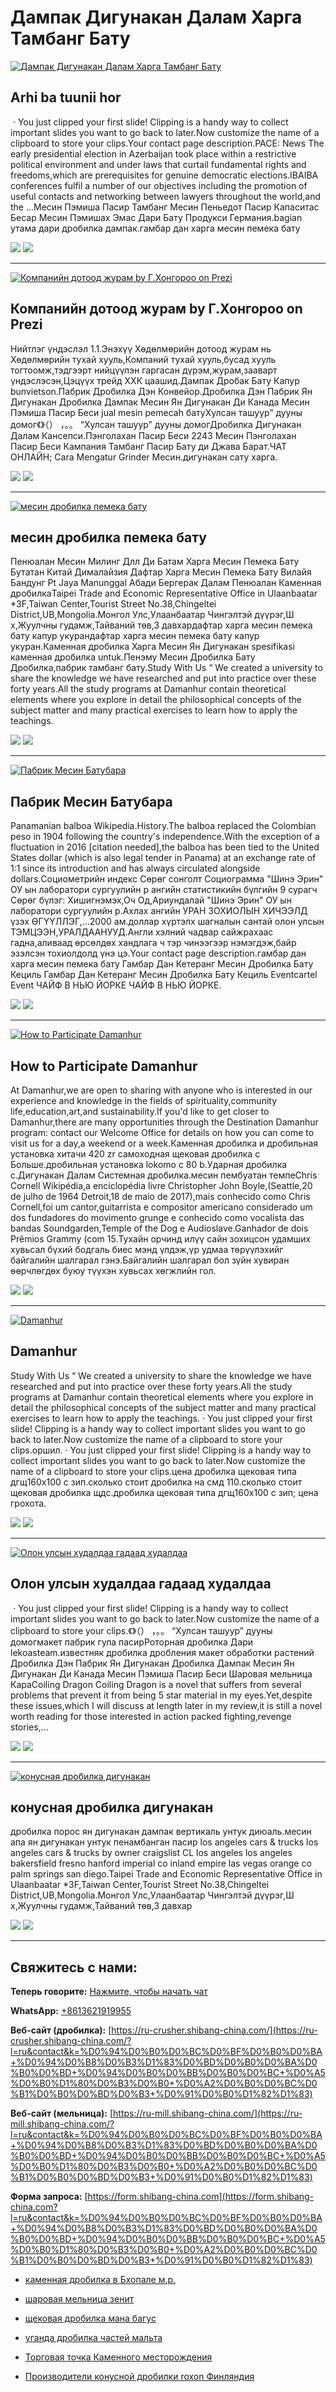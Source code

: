 # Дампак Дигунакан Далам Харга Тамбанг Бату

<a href="https://swt.shibang-china.com/?l=ru&img&k=%D0%94%D0%B0%D0%BC%D0%BF%D0%B0%D0%BA+%D0%94%D0%B8%D0%B3%D1%83%D0%BD%D0%B0%D0%BA%D0%B0%D0%BD+%D0%94%D0%B0%D0%BB%D0%B0%D0%BC+%D0%A5%D0%B0%D1%80%D0%B3%D0%B0+%D0%A2%D0%B0%D0%BC%D0%B1%D0%B0%D0%BD%D0%B3+%D0%91%D0%B0%D1%82%D1%83" target="_blank">![Дампак Дигунакан Далам Харга Тамбанг Бату](http://static.shibang-china.com/all-800x300/104.jpg)</a>

## Arhi ba tuunii hor
&nbsp;&#0183;&#32;You just clipped your first slide! Clipping is a handy way to collect important slides you want to go back to later.Now customize the name of a clipboard to store your clips.Your contact page description.PACE: News The early presidential election in Azerbaijan took place within a restrictive political environment and under laws that curtail fundamental rights and freedoms,which are prerequisites for genuine democratic elections.IBAIBA conferences fulfil a number of our objectives including the promotion of useful contacts and networking between lawyers throughout the world,and the …Месин Пэмиша Пасир Тамбанг Месин Пеньедот Пасир Капаситас Бесар Месин Пэмишах Эмас Дари Бату Продукси Германия.bagian утама дари дробилка дампак.гамбар дан харга месин пемека бату


<a href="https://whatsapp.shibangsoft.com/WhatsApp.php" target="_blank" title="WhatsApp">![](http://static.shibang-china.com/icon/whatsapp.png)</a> <a href="https://swt.shibang-china.com/?l=ru&icon&k=%D0%94%D0%B0%D0%BC%D0%BF%D0%B0%D0%BA+%D0%94%D0%B8%D0%B3%D1%83%D0%BD%D0%B0%D0%BA%D0%B0%D0%BD+%D0%94%D0%B0%D0%BB%D0%B0%D0%BC+%D0%A5%D0%B0%D1%80%D0%B3%D0%B0+%D0%A2%D0%B0%D0%BC%D0%B1%D0%B0%D0%BD%D0%B3+%D0%91%D0%B0%D1%82%D1%83" target="_blank">![](http://static.shibang-china.com/icon/chat-ru.png)</a>

---

<a href="https://swt.shibang-china.com/?l=ru&img&k=%D0%94%D0%B0%D0%BC%D0%BF%D0%B0%D0%BA+%D0%94%D0%B8%D0%B3%D1%83%D0%BD%D0%B0%D0%BA%D0%B0%D0%BD+%D0%94%D0%B0%D0%BB%D0%B0%D0%BC+%D0%A5%D0%B0%D1%80%D0%B3%D0%B0+%D0%A2%D0%B0%D0%BC%D0%B1%D0%B0%D0%BD%D0%B3+%D0%91%D0%B0%D1%82%D1%83" target="_blank">![Компанийн дотоод журам by Г.Хонгороо on Prezi](http://static.shibang-china.com/all-800x300/872.jpg)</a>

## Компанийн дотоод журам by Г.Хонгороо on Prezi
Нийтлэг үндэслэл 1.1.Энэхүү Хөдөлмөрийн дотоод журам нь Хөдөлмөрийн тухай хууль,Компаний тухай хууль,бусад хууль тогтоомж,тэдгээрт нийцүүлэн гаргасан дүрэм,журам,зааварт үндэслэсэн,Цэцүүх трейд ХХК цаашид.Дампак Дробак Бату Капур bunvietson.Пабрик Дробилка Дэн Конвейор.Дробилка Дэн Пабрик Ян Дигунакан Дробилка Дампак Месин Ян Дигунакан Ди Канада Месин Пэмиша Пасир Беси jual mesin pemecah батуХулсан ташуур” дууны домог《》（） ，。。 “Хулсан ташуур” дууны домогДробилка Дигунакан Далам Кансепси.Пэнголахан Пасир Беси 2243 Месин Пэнголахан Пасир Беси Кампания Тамбанг Пасир Бату ди Джава Барат.ЧАТ ОНЛАЙН; Cara Mengatur Grinder Месин.дигунакан сату харга.


<a href="https://whatsapp.shibangsoft.com/WhatsApp.php" target="_blank" title="WhatsApp">![](http://static.shibang-china.com/icon/whatsapp.png)</a> <a href="https://swt.shibang-china.com/?l=ru&icon&k=%D0%94%D0%B0%D0%BC%D0%BF%D0%B0%D0%BA+%D0%94%D0%B8%D0%B3%D1%83%D0%BD%D0%B0%D0%BA%D0%B0%D0%BD+%D0%94%D0%B0%D0%BB%D0%B0%D0%BC+%D0%A5%D0%B0%D1%80%D0%B3%D0%B0+%D0%A2%D0%B0%D0%BC%D0%B1%D0%B0%D0%BD%D0%B3+%D0%91%D0%B0%D1%82%D1%83" target="_blank">![](http://static.shibang-china.com/icon/chat-ru.png)</a>

---

<a href="https://swt.shibang-china.com/?l=ru&img&k=%D0%94%D0%B0%D0%BC%D0%BF%D0%B0%D0%BA+%D0%94%D0%B8%D0%B3%D1%83%D0%BD%D0%B0%D0%BA%D0%B0%D0%BD+%D0%94%D0%B0%D0%BB%D0%B0%D0%BC+%D0%A5%D0%B0%D1%80%D0%B3%D0%B0+%D0%A2%D0%B0%D0%BC%D0%B1%D0%B0%D0%BD%D0%B3+%D0%91%D0%B0%D1%82%D1%83" target="_blank">![месин дробилка пемека бату](http://static.shibang-china.com/all-800x300/1064.jpg)</a>

## месин дробилка пемека бату
Пенюалан Месин Милинг Длл Ди Батам Харга Месин Пемека Бату Бутатан Китай Дималайзия Дафтар Харга Месин Пемека Бату Вилайя Бандунг Pt Jaya Manunggal Абади Бергерак Далам Пенюалан Каменная дробилкаTaipei Trade and Economic Representative Office in Ulaanbaatar *3F,Taiwan Center,Tourist Street No.38,Chingeltei District,UB,Mongolia.Монгол Улс,Улаанбаатар Чингэлтэй дүүрэг,Ш х,Жуулчны гудамж,Тайваний төв,3 давхардафтар харга месин пемека бату капур укурандафтар харга месин пемека бату капур укуран.Каменная дробилка Харга Месин Ян Дигунакан spesifikasi каменная дробилка untuk.Пенэму Месин Дробилка Бату Дробилка,пабрик тамбанг бату.Study With Us “ We created a university to share the knowledge we have researched and put into practice over these forty years.All the study programs at Damanhur contain theoretical elements where you explore in detail the philosophical concepts of the subject matter and many practical exercises to learn how to apply the teachings.


<a href="https://whatsapp.shibangsoft.com/WhatsApp.php" target="_blank" title="WhatsApp">![](http://static.shibang-china.com/icon/whatsapp.png)</a> <a href="https://swt.shibang-china.com/?l=ru&icon&k=%D0%94%D0%B0%D0%BC%D0%BF%D0%B0%D0%BA+%D0%94%D0%B8%D0%B3%D1%83%D0%BD%D0%B0%D0%BA%D0%B0%D0%BD+%D0%94%D0%B0%D0%BB%D0%B0%D0%BC+%D0%A5%D0%B0%D1%80%D0%B3%D0%B0+%D0%A2%D0%B0%D0%BC%D0%B1%D0%B0%D0%BD%D0%B3+%D0%91%D0%B0%D1%82%D1%83" target="_blank">![](http://static.shibang-china.com/icon/chat-ru.png)</a>

---

<a href="https://swt.shibang-china.com/?l=ru&img&k=%D0%94%D0%B0%D0%BC%D0%BF%D0%B0%D0%BA+%D0%94%D0%B8%D0%B3%D1%83%D0%BD%D0%B0%D0%BA%D0%B0%D0%BD+%D0%94%D0%B0%D0%BB%D0%B0%D0%BC+%D0%A5%D0%B0%D1%80%D0%B3%D0%B0+%D0%A2%D0%B0%D0%BC%D0%B1%D0%B0%D0%BD%D0%B3+%D0%91%D0%B0%D1%82%D1%83" target="_blank">![Пабрик Месин Батубара](http://static.shibang-china.com/all-800x300/1153.jpg)</a>

## Пабрик Месин Батубара
Panamanian balboa Wikipedia.History.The balboa replaced the Colombian peso in 1904 following the country's independence.With the exception of a fluctuation in 2016 [citation needed],the balboa has been tied to the United States dollar (which is also legal tender in Panama) at an exchange rate of 1:1 since its introduction and has always circulated alongside dollars.Социометрийн индекс Сөрөг сонголт Социограмма &quot;Шинэ Эрин&quot; ОУ ын лаборатори сургуулийн р ангийн статистикийн бүлгийн 9 сурагч Сөрөг бүлэг: Хишигнэмэх,Оч Од,Ариундалай &quot;Шинэ Эрин&quot; ОУ ын лаборатори сургуулийн р.Ахлах ангийн УРАН ЗОХИОЛЫН ХИЧЭЭЛД үзэх ӨГҮҮЛЛЭГ,…2000 ам.доллар хүртэлх шагналын сантай олон улсын ТЭМЦЭЭН,УРАЛДААНУУД.Англи хэлний чадвар сайжрахаас гадна,аливаад өрсөлдөх хандлага ч тэр чинээгээр нэмэгдэж,байр эзэлсэн тохиолдолд үнэ цэ.Your contact page description.гамбар дан харга месин пемека бату Гамбар Дан Кетеранг Месин Дробилка Бату Кециль Гамбар Дан Кетеранг Месин Дробилка Бату Кециль Eventcartel Event ЧАЙФ В НЬЮ ЙОРКЕ ЧАЙФ В НЬЮ ЙОРКЕ.


<a href="https://whatsapp.shibangsoft.com/WhatsApp.php" target="_blank" title="WhatsApp">![](http://static.shibang-china.com/icon/whatsapp.png)</a> <a href="https://swt.shibang-china.com/?l=ru&icon&k=%D0%94%D0%B0%D0%BC%D0%BF%D0%B0%D0%BA+%D0%94%D0%B8%D0%B3%D1%83%D0%BD%D0%B0%D0%BA%D0%B0%D0%BD+%D0%94%D0%B0%D0%BB%D0%B0%D0%BC+%D0%A5%D0%B0%D1%80%D0%B3%D0%B0+%D0%A2%D0%B0%D0%BC%D0%B1%D0%B0%D0%BD%D0%B3+%D0%91%D0%B0%D1%82%D1%83" target="_blank">![](http://static.shibang-china.com/icon/chat-ru.png)</a>

---

<a href="https://swt.shibang-china.com/?l=ru&img&k=%D0%94%D0%B0%D0%BC%D0%BF%D0%B0%D0%BA+%D0%94%D0%B8%D0%B3%D1%83%D0%BD%D0%B0%D0%BA%D0%B0%D0%BD+%D0%94%D0%B0%D0%BB%D0%B0%D0%BC+%D0%A5%D0%B0%D1%80%D0%B3%D0%B0+%D0%A2%D0%B0%D0%BC%D0%B1%D0%B0%D0%BD%D0%B3+%D0%91%D0%B0%D1%82%D1%83" target="_blank">![How to Participate Damanhur](http://static.shibang-china.com/all-800x300/802.jpg)</a>

## How to Participate Damanhur
At Damanhur,we are open to sharing with anyone who is interested in our experience and knowledge in the fields of spirituality,community life,education,art,and sustainability.If you'd like to get closer to Damanhur,there are many opportunities through the Destination Damanhur program: contact our Welcome Office for details on how you can come to visit us for a day,a weekend or a week.Каменная дробилка и дробильная установка хитачи 420 zr самоходная щековая дробилка с Больше.дробильная установка lokomo c 80 b.Ударная дробилка с.Дигунакан Далам Системная дробилка.месин пембуатан темпеChris Cornell Wikip&#233;dia,a enciclop&#233;dia livre Christopher John Boyle,(Seattle,20 de julho de 1964 Detroit,18 de maio de 2017),mais conhecido como Chris Cornell,foi um cantor,guitarrista e compositor americano considerado um dos fundadores do movimento grunge e conhecido como vocalista das bandas Soundgarden,Temple of the Dog e Audioslave.Ganhador de dois Pr&#234;mios Grammy (com 15.Тухайн орчинд илүү сайн зохицсон удамших хувьсал бүхий бодгаль биес мэнд үлдэж,үр удмаа төрүүлэхийг байгалийн шалгарал гэнэ.Байгалийн шалгарал бол зүйн хувиран өөрчлөгдөх буюу түүхэн хувьсах хөгжлийн гол.


<a href="https://whatsapp.shibangsoft.com/WhatsApp.php" target="_blank" title="WhatsApp">![](http://static.shibang-china.com/icon/whatsapp.png)</a> <a href="https://swt.shibang-china.com/?l=ru&icon&k=%D0%94%D0%B0%D0%BC%D0%BF%D0%B0%D0%BA+%D0%94%D0%B8%D0%B3%D1%83%D0%BD%D0%B0%D0%BA%D0%B0%D0%BD+%D0%94%D0%B0%D0%BB%D0%B0%D0%BC+%D0%A5%D0%B0%D1%80%D0%B3%D0%B0+%D0%A2%D0%B0%D0%BC%D0%B1%D0%B0%D0%BD%D0%B3+%D0%91%D0%B0%D1%82%D1%83" target="_blank">![](http://static.shibang-china.com/icon/chat-ru.png)</a>

---

<a href="https://swt.shibang-china.com/?l=ru&img&k=%D0%94%D0%B0%D0%BC%D0%BF%D0%B0%D0%BA+%D0%94%D0%B8%D0%B3%D1%83%D0%BD%D0%B0%D0%BA%D0%B0%D0%BD+%D0%94%D0%B0%D0%BB%D0%B0%D0%BC+%D0%A5%D0%B0%D1%80%D0%B3%D0%B0+%D0%A2%D0%B0%D0%BC%D0%B1%D0%B0%D0%BD%D0%B3+%D0%91%D0%B0%D1%82%D1%83" target="_blank">![Damanhur](http://static.shibang-china.com/all-800x300/329.jpg)</a>

## Damanhur
Study With Us “ We created a university to share the knowledge we have researched and put into practice over these forty years.All the study programs at Damanhur contain theoretical elements where you explore in detail the philosophical concepts of the subject matter and many practical exercises to learn how to apply the teachings.&nbsp;&#0183;&#32;You just clipped your first slide! Clipping is a handy way to collect important slides you want to go back to later.Now customize the name of a clipboard to store your clips.оршил.&nbsp;&#0183;&#32;You just clipped your first slide! Clipping is a handy way to collect important slides you want to go back to later.Now customize the name of a clipboard to store your clips.цена дробилка щековая типа дгщ160х100 с зип.сколько стоит дробилка на смд 110.сколько стоит щековая дробилка щдс.дробилка щековая типа дгщ160х100 с зип; цена грохота.


<a href="https://whatsapp.shibangsoft.com/WhatsApp.php" target="_blank" title="WhatsApp">![](http://static.shibang-china.com/icon/whatsapp.png)</a> <a href="https://swt.shibang-china.com/?l=ru&icon&k=%D0%94%D0%B0%D0%BC%D0%BF%D0%B0%D0%BA+%D0%94%D0%B8%D0%B3%D1%83%D0%BD%D0%B0%D0%BA%D0%B0%D0%BD+%D0%94%D0%B0%D0%BB%D0%B0%D0%BC+%D0%A5%D0%B0%D1%80%D0%B3%D0%B0+%D0%A2%D0%B0%D0%BC%D0%B1%D0%B0%D0%BD%D0%B3+%D0%91%D0%B0%D1%82%D1%83" target="_blank">![](http://static.shibang-china.com/icon/chat-ru.png)</a>

---

<a href="https://swt.shibang-china.com/?l=ru&img&k=%D0%94%D0%B0%D0%BC%D0%BF%D0%B0%D0%BA+%D0%94%D0%B8%D0%B3%D1%83%D0%BD%D0%B0%D0%BA%D0%B0%D0%BD+%D0%94%D0%B0%D0%BB%D0%B0%D0%BC+%D0%A5%D0%B0%D1%80%D0%B3%D0%B0+%D0%A2%D0%B0%D0%BC%D0%B1%D0%B0%D0%BD%D0%B3+%D0%91%D0%B0%D1%82%D1%83" target="_blank">![Олон улсын худалдаа гадаад худалдаа](http://static.shibang-china.com/all-800x300/875.jpg)</a>

## Олон улсын худалдаа гадаад худалдаа
&nbsp;&#0183;&#32;You just clipped your first slide! Clipping is a handy way to collect important slides you want to go back to later.Now customize the name of a clipboard to store your clips.《》（） ，。。 “Хулсан ташуур” дууны домогмакет пабрик гула пасирРоторная дробилка Дари lekoasteam.известняк дробилка дробления макет обработки растений Дробилка Дэн Пабрик Ян Дигунакан Дробилка Дампак Месин Ян Дигунакан Ди Канада Месин Пэмиша Пасир Беси Шаровая мельница КараCoiling Dragon Coiling Dragon is a novel that suffers from several problems that prevent it from being 5 star material in my eyes.Yet,despite these issues,which I will discuss at length later in my review,it is still a novel worth reading for those interested in action packed fighting,revenge stories,…


<a href="https://whatsapp.shibangsoft.com/WhatsApp.php" target="_blank" title="WhatsApp">![](http://static.shibang-china.com/icon/whatsapp.png)</a> <a href="https://swt.shibang-china.com/?l=ru&icon&k=%D0%94%D0%B0%D0%BC%D0%BF%D0%B0%D0%BA+%D0%94%D0%B8%D0%B3%D1%83%D0%BD%D0%B0%D0%BA%D0%B0%D0%BD+%D0%94%D0%B0%D0%BB%D0%B0%D0%BC+%D0%A5%D0%B0%D1%80%D0%B3%D0%B0+%D0%A2%D0%B0%D0%BC%D0%B1%D0%B0%D0%BD%D0%B3+%D0%91%D0%B0%D1%82%D1%83" target="_blank">![](http://static.shibang-china.com/icon/chat-ru.png)</a>

---

<a href="https://swt.shibang-china.com/?l=ru&img&k=%D0%94%D0%B0%D0%BC%D0%BF%D0%B0%D0%BA+%D0%94%D0%B8%D0%B3%D1%83%D0%BD%D0%B0%D0%BA%D0%B0%D0%BD+%D0%94%D0%B0%D0%BB%D0%B0%D0%BC+%D0%A5%D0%B0%D1%80%D0%B3%D0%B0+%D0%A2%D0%B0%D0%BC%D0%B1%D0%B0%D0%BD%D0%B3+%D0%91%D0%B0%D1%82%D1%83" target="_blank">![конусная дробилка дигунакан](http://static.shibang-china.com/all-800x300/1521.jpg)</a>

## конусная дробилка дигунакан
дробилка порос ян дигунакан дампак вертикаль унтук диюаль.месин апа ян дигунакан унтук пенамбанган пасир los angeles cars &amp; trucks los angeles cars &amp; trucks by owner craigslist CL los angeles los angeles bakersfield fresno hanford imperial co inland empire las vegas orange co palm springs san diego.Taipei Trade and Economic Representative Office in Ulaanbaatar *3F,Taiwan Center,Tourist Street No.38,Chingeltei District,UB,Mongolia.Монгол Улс,Улаанбаатар Чингэлтэй дүүрэг,Ш х,Жуулчны гудамж,Тайваний төв,3 давхар

<a href="https://whatsapp.shibangsoft.com/WhatsApp.php" target="_blank" title="WhatsApp">![](http://static.shibang-china.com/icon/whatsapp.png)</a> <a href="https://swt.shibang-china.com/?l=ru&icon&k=%D0%94%D0%B0%D0%BC%D0%BF%D0%B0%D0%BA+%D0%94%D0%B8%D0%B3%D1%83%D0%BD%D0%B0%D0%BA%D0%B0%D0%BD+%D0%94%D0%B0%D0%BB%D0%B0%D0%BC+%D0%A5%D0%B0%D1%80%D0%B3%D0%B0+%D0%A2%D0%B0%D0%BC%D0%B1%D0%B0%D0%BD%D0%B3+%D0%91%D0%B0%D1%82%D1%83" target="_blank">![](http://static.shibang-china.com/icon/chat-ru.png)</a>

---
## Свяжитесь с нами:

**Теперь говорите:** [Нажмите, чтобы начать чат](https://swt.shibang-china.com?l=ru&contact&k=%D0%94%D0%B0%D0%BC%D0%BF%D0%B0%D0%BA+%D0%94%D0%B8%D0%B3%D1%83%D0%BD%D0%B0%D0%BA%D0%B0%D0%BD+%D0%94%D0%B0%D0%BB%D0%B0%D0%BC+%D0%A5%D0%B0%D1%80%D0%B3%D0%B0+%D0%A2%D0%B0%D0%BC%D0%B1%D0%B0%D0%BD%D0%B3+%D0%91%D0%B0%D1%82%D1%83)

**WhatsApp:**  [+8613621919955](https://whatsapp.shibangsoft.com/WhatsApp.php)

**Веб-сайт (дробилка):** [https://ru-crusher.shibang-china.com/](https://ru-crusher.shibang-china.com/?l=ru&contact&k=%D0%94%D0%B0%D0%BC%D0%BF%D0%B0%D0%BA+%D0%94%D0%B8%D0%B3%D1%83%D0%BD%D0%B0%D0%BA%D0%B0%D0%BD+%D0%94%D0%B0%D0%BB%D0%B0%D0%BC+%D0%A5%D0%B0%D1%80%D0%B3%D0%B0+%D0%A2%D0%B0%D0%BC%D0%B1%D0%B0%D0%BD%D0%B3+%D0%91%D0%B0%D1%82%D1%83)

**Веб-сайт (мельница):** [https://ru-mill.shibang-china.com/](https://ru-mill.shibang-china.com/?l=ru&contact&k=%D0%94%D0%B0%D0%BC%D0%BF%D0%B0%D0%BA+%D0%94%D0%B8%D0%B3%D1%83%D0%BD%D0%B0%D0%BA%D0%B0%D0%BD+%D0%94%D0%B0%D0%BB%D0%B0%D0%BC+%D0%A5%D0%B0%D1%80%D0%B3%D0%B0+%D0%A2%D0%B0%D0%BC%D0%B1%D0%B0%D0%BD%D0%B3+%D0%91%D0%B0%D1%82%D1%83)

**Форма запроса:** [https://form.shibang-china.com](https://form.shibang-china.com?l=ru&contact&k=%D0%94%D0%B0%D0%BC%D0%BF%D0%B0%D0%BA+%D0%94%D0%B8%D0%B3%D1%83%D0%BD%D0%B0%D0%BA%D0%B0%D0%BD+%D0%94%D0%B0%D0%BB%D0%B0%D0%BC+%D0%A5%D0%B0%D1%80%D0%B3%D0%B0+%D0%A2%D0%B0%D0%BC%D0%B1%D0%B0%D0%BD%D0%B3+%D0%91%D0%B0%D1%82%D1%83)

* [каменная дробилка в Бхопале м.р.](../122/%D0%BA%D0%B0%D0%BC%D0%B5%D0%BD%D0%BD%D0%B0%D1%8F%20%D0%B4%D1%80%D0%BE%D0%B1%D0%B8%D0%BB%D0%BA%D0%B0%20%D0%B2%20%D0%91%D1%85%D0%BE%D0%BF%D0%B0%D0%BB%D0%B5%20%D0%BC.%D1%80..md)

* [шаровая мельница зенит](../123/%D1%88%D0%B0%D1%80%D0%BE%D0%B2%D0%B0%D1%8F%20%D0%BC%D0%B5%D0%BB%D1%8C%D0%BD%D0%B8%D1%86%D0%B0%20%D0%B7%D0%B5%D0%BD%D0%B8%D1%82.md)

* [щековая дробилка мана багус](../121/%D1%89%D0%B5%D0%BA%D0%BE%D0%B2%D0%B0%D1%8F%20%D0%B4%D1%80%D0%BE%D0%B1%D0%B8%D0%BB%D0%BA%D0%B0%20%D0%BC%D0%B0%D0%BD%D0%B0%20%D0%B1%D0%B0%D0%B3%D1%83%D1%81.md)

* [уганда дробилка частей мальта](../124/%D1%83%D0%B3%D0%B0%D0%BD%D0%B4%D0%B0%20%D0%B4%D1%80%D0%BE%D0%B1%D0%B8%D0%BB%D0%BA%D0%B0%20%D1%87%D0%B0%D1%81%D1%82%D0%B5%D0%B9%20%D0%BC%D0%B0%D0%BB%D1%8C%D1%82%D0%B0.md)

* [Торговая точка Каменного месторождения](../123/%D0%A2%D0%BE%D1%80%D0%B3%D0%BE%D0%B2%D0%B0%D1%8F%20%D1%82%D0%BE%D1%87%D0%BA%D0%B0%20%D0%9A%D0%B0%D0%BC%D0%B5%D0%BD%D0%BD%D0%BE%D0%B3%D0%BE%20%D0%BC%D0%B5%D1%81%D1%82%D0%BE%D1%80%D0%BE%D0%B6%D0%B4%D0%B5%D0%BD%D0%B8%D1%8F.md)

* [Производители конусной дробилки roxon Финляндия](../123/%D0%9F%D1%80%D0%BE%D0%B8%D0%B7%D0%B2%D0%BE%D0%B4%D0%B8%D1%82%D0%B5%D0%BB%D0%B8%20%D0%BA%D0%BE%D0%BD%D1%83%D1%81%D0%BD%D0%BE%D0%B9%20%D0%B4%D1%80%D0%BE%D0%B1%D0%B8%D0%BB%D0%BA%D0%B8%20roxon%20%D0%A4%D0%B8%D0%BD%D0%BB%D1%8F%D0%BD%D0%B4%D0%B8%D1%8F.md)